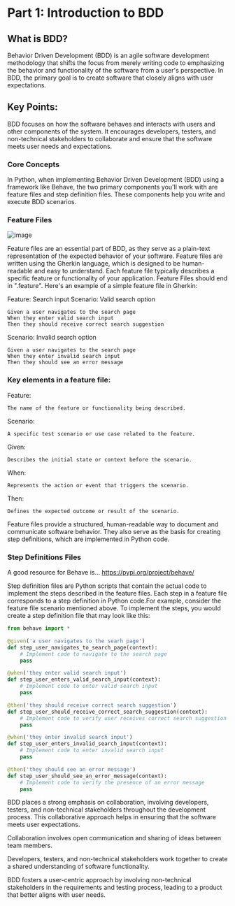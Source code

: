 # Part 1: Introduction to BDD

## What is BDD?
Behavior Driven Development (BDD) is an agile software development methodology that shifts the focus from merely writing code to emphasizing the behavior and functionality of the software from a user's perspective. 
In BDD, the primary goal is to create software that closely aligns with user expectations.

## Key Points:

BDD focuses on how the software behaves and interacts with users and other components of the system.
It encourages developers, testers, and non-technical stakeholders to collaborate and ensure that the software meets user needs and expectations.

### Core Concepts
In Python, when implementing Behavior Driven Development (BDD) using a framework like Behave, the two primary components you'll work with are feature files and step definition files. 
These components help you write and execute BDD scenarios.

### Feature Files
![image](https://github.com/Volatar/Group7-repo-projects/assets/89305357/df09faff-a4aa-465b-9898-edf209239ea7)

Feature files are an essential part of BDD, as they serve as a plain-text representation of the expected behavior of your software. 
Feature files are written using the Gherkin language, which is designed to be human-readable and easy to understand. 
Each feature file typically describes a specific feature or functionality of your application. 
Feature Files should end in ".feature". Here's an example of a simple feature file in Gherkin:

Feature: Search input
  Scenario: Valid search option
  
    Given a user navigates to the search page
    When they enter valid search input
    Then they should receive correct search suggestion

  Scenario: Invalid search option
  
    Given a user navigates to the search page
    When they enter invalid search input
    Then they should see an error message

### Key elements in a feature file:
  Feature:
  
    The name of the feature or functionality being described.
  Scenario:
  
    A specific test scenario or use case related to the feature.
  Given:
  
    Describes the initial state or context before the scenario.
  When: 
  
    Represents the action or event that triggers the scenario.
  Then: 
  
    Defines the expected outcome or result of the scenario.

Feature files provide a structured, human-readable way to document and communicate software behavior. 
They also serve as the basis for creating step definitions, which are implemented in Python code.
    
### Step Definitions Files

A good resource for Behave is... https://pypi.org/project/behave/

Step definition files are Python scripts that contain the actual code to implement the steps described in the feature files. 
Each step in a feature file corresponds to a step definition in Python code.For example, consider the feature file scenario mentioned above. 
To implement the steps, you would create a step definition file that may look like this:
```py
from behave import *

@given('a user navigates to the searh page')
def step_user_navigates_to_search_page(context):
    # Implement code to navigate to the search page
    pass

@when('they enter valid search input')
def step_user_enters_valid_search_input(context):
    # Implement code to enter valid search input
    pass

@then('they should receive correct search suggestion')
def step_user_should_receive_correct_search_suggestion(context):
    # Implement code to verify user receives correct search suggestion
    pass

@when('they enter invalid search input')
def step_user_enters_invalid_search_input(context):
    # Implement code to enter invalid search input
    pass

@then('they should see an error message')
def step_user_should_see_an_error_message(context):
    # Implement code to verify the presence of an error message
    pass
```
BDD places a strong emphasis on collaboration, involving developers, testers, and non-technical stakeholders throughout the development process. 
This collaborative approach helps in ensuring that the software meets user expectations.

Collaboration involves open communication and sharing of ideas between team members.

Developers, testers, and non-technical stakeholders work together to create a shared understanding of software functionality.

BDD fosters a user-centric approach by involving non-technical stakeholders in the requirements and testing process, leading to a product that better aligns with user needs.

